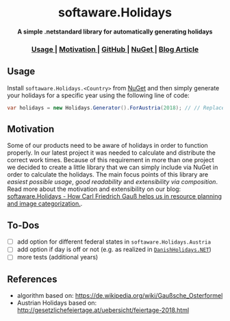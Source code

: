 <h1 align="center">softaware.Holidays</h1>
<div align="center">
  <strong>A simple .netstandard library for automatically generating holidays</strong>
</div>

<div align="center">
  <h3>
    <a href="#usage">
      Usage
    </a>
    <span> | </span>
    <a href="#motivation">
      Motivation
    </a>
    <span> | </span>
    <a href="https://github.com/softawaregmbh/library-holidays">
      GitHub
    </a>
    <span> | </span>
    <a href="https://www.nuget.org/packages?q=softaware.holidays" target="_blank">
      NuGet
    </a>
    <span> | </span>
    <a href="https://softaware.at/codeaware/2018/08/16/softaware-holidays.html" target="_blank">
      Blog Article
    </a>
  </h3>
</div>


## Usage
Install `softaware.Holidays.<Country>` from [NuGet](https://www.nuget.org/packages?q=softaware.holidays) and then simply generate your holidays for a specific year using the following line of code:
```csharp
var holidays = new Holidays.Generator().ForAustria(2018); // // Replace Austria with the country you want to generate the holidays for
```

## Motivation
Some of our products need to be aware of holidays in order to function properly. In our latest project it was needed to calculate and distribute the correct work times.
Because of this requirement in more than one project we decided to create a little library that we can simply include via NuGet in order to calculate the holidays.
The main focus points of this library are *easiest possible usage*, *good readability* and *extensibility via composition*.
Read more about the motivation and extensibility on our blog: [softaware.Holidays - How Carl Friedrich Gauß helps us in resource planning and image categorization.](https://softaware.at/codeaware/2018/08/16/softaware-holidays.html).

## To-Dos
- [ ] add option for different federal states in `softaware.Holidays.Austria`
- [ ] add option if day is off or not (e.g. as realized in [`DanishHolidays.NET`](https://github.com/VisualBean/DanishHolidays.NET))
- [ ] more tests (additional years)

## References
- algorithm based on: https://de.wikipedia.org/wiki/Gaußsche_Osterformel
- Austrian Holidays based on: http://gesetzlichefeiertage.at/uebersicht/feiertage-2018.html
